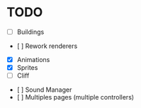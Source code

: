 TODO
====

- [ ] Buildings
- [ ] Rework renderers
- [x] Animations
- [x] Sprites
- [ ] Cliff
- [ ] Sound Manager
- [ ] Multiples pages (multiple controllers)

